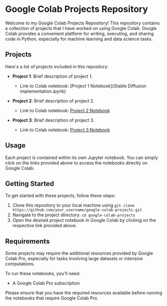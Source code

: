 # Google Colab Projects Repository

Welcome to my Google Colab Projects Repository! This repository contains a collection of projects that I have worked on using Google Colab. Google Colab provides a convenient platform for writing, executing, and sharing code in Python, especially for machine learning and data science tasks.

## Projects

Here's a list of projects included in this repository:

- **Project 1**: Brief description of project 1.
  - Link to Colab notebook: [Project 1 Notebook](Stable Diffusion implementation.ipynb)

- **Project 2**: Brief description of project 2.
  - Link to Colab notebook: [Project 2 Notebook](link/to/project2_notebook.ipynb)

- **Project 3**: Brief description of project 3.
  - Link to Colab notebook: [Project 3 Notebook](link/to/project3_notebook.ipynb)

## Usage

Each project is contained within its own Jupyter notebook. You can simply click on the links provided above to access the notebooks directly on Google Colab.

## Getting Started

To get started with these projects, follow these steps:

1. Clone this repository to your local machine using `git clone https://github.com/your_username/google-colab-projects.git`
2. Navigate to the project directory: `cd google-colab-projects`
3. Open the desired project notebook in Google Colab by clicking on the respective link provided above.

## Requirements

Some projects may require the additional resources provided by Google Colab Pro, especially for tasks involving large datasets or intensive computations.

To run these notebooks, you'll need:

- A Google Colab Pro subscription

Please ensure that you have the required resources available before running the notebooks that require Google Colab Pro.
